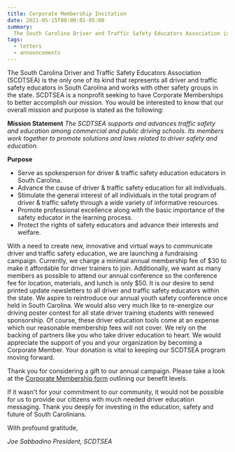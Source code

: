 ```yaml
---
title: Corporate Membership Invitation
date: 2021-05-15T00:00:01-05:00
summary:
  The South Carolina Driver and Traffic Safety Educators Association is the only one of its kind that represents all driver and traffic safety educators in South Carolina and works with other safety groups in the state. SCDTSEA is a nonprofit seeking to have Corporate Memberships to better accomplish our mission. You would be interested to know that our overall mission and purpose is stated as the following...
tags:
  - letters
  - announcements
---
```

The South Carolina Driver and Traffic Safety Educators Association (SCDTSEA) is the only one of its kind that represents all driver and traffic safety educators in South Carolina and works with other safety groups in the state. SCDTSEA is a nonprofit seeking to have Corporate Memberships to better accomplish our mission. You would be interested to know that our overall mission and purpose is stated as the following:

**Mission Statement**
*The SCDTSEA supports and advances traffic safety and education among commercial and public driving schools. Its members work together to promote solutions and laws related to driver safety and education.*

**Purpose**
- Serve as spokesperson for driver &amp; traffic safety education educators in South Carolina.
- Advance the cause of driver &amp; traffic safety education for all individuals.
- Stimulate the general interest of all individuals in the total program of driver &amp; traffic safety through a wide variety of informative resources.
- Promote professional excellence along with the basic importance of the safety educator in the learning process.
- Protect the rights of safety educators and advance their interests and welfare.

With a need to create new, innovative and virtual ways to communicate driver and traffic safety education, we are launching a fundraising campaign. Currently, we charge a minimal annual membership fee of $30 to make it affordable for driver trainers to join. Additionally, we want as many members as possible to attend our annual conference so the conference fee for location, materials, and lunch is only $50. It is our desire to send printed update newsletters to all driver and traffic safety educators within the state. We aspire to reintroduce our annual youth safety conference once held in South Carolina. We would also very much like to re-energize our driving poster contest for all state driver training students with renewed sponsorship. Of course, these driver education tools come at an expense which our reasonable membership fees will not cover. We rely on the backing of partners like you who take driver education to heart. We would appreciate the support of you and your organization by becoming a Corporate Member. Your donation is vital to keeping our SCDTSEA program moving forward.

Thank you for considering a gift to our annual campaign. Please take a look at the [Corporate Membership form](</static/img/pdf/Corporate Membership Form.pdf>) outlining our benefit levels.

If it wasn't for your commitment to our community, it would not be possible for us to provide our citizens with much needed driver education messaging. Thank you deeply for investing in the education, safety and future of South Carolinians.

With profound gratitude,

*Joe Sabbadino*
*President, SCDTSEA*
